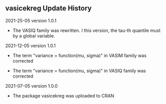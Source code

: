 ## vasicekreg Update History

2021-25-05 version 1.0.1

* The VASIQ family was rewritten. I this version, the tau-th quantile must by a global variable.

2021-12-05 version 1.0.1

* The term "variance = function(mu, sigma)" in VASIM family was corrected

* The term "variance = function(mu, sigma)" in VASIQ family was corrected

2021-07-05 version 1.0.0

* The package vasicekreg was uploaded to CRAN
